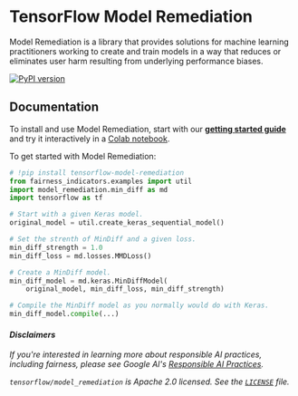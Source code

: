# TensorFlow Model Remediation

Model Remediation is a library that provides solutions for machine learning
practitioners working to create and train models in a way that reduces or
eliminates user harm resulting from underlying performance biases.

[![PyPI version](https://badge.fury.io/py/tensorflow-model-remediation.svg)](https://badge.fury.io/py/tensorflow-model-remediation)

## Documentation

To install and use Model Remediation, start with our
[**getting started guide**](https://www.tensorflow.org/responible-ai/model_remediation) and try
it interactively in a
[Colab notebook](https://colab.research.google.com/github/tensorflow/model_remediation/docs/examples/min_diff_keras.ipynb).

To get started with Model Remediation:

```python
# !pip install tensorflow-model-remediation
from fairness_indicators.examples import util
import model_remediation.min_diff as md
import tensorflow as tf

# Start with a given Keras model.
original_model = util.create_keras_sequential_model()

# Set the strenth of MinDiff and a given loss.
min_diff_strength = 1.0
min_diff_loss = md.losses.MMDLoss()

# Create a MinDiff model.
min_diff_model = md.keras.MinDiffModel(
    original_model, min_diff_loss, min_diff_strength)

# Compile the MinDiff model as you normally would do with Keras.
min_diff_model.compile(...)

```

#### *Disclaimers*

*If you're interested in learning more about responsible AI practices, including*
*fairness, please see Google AI's [Responsible AI Practices](https://ai.google/education/responsible-ai-practices).*

*`tensorflow/model_remediation` is Apache 2.0 licensed. See the
[`LICENSE`](LICENSE) file.*
